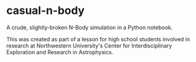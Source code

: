 # casual-n-body
A crude, slightly-broken N-Body simulation in a Python notebook.

This was created as part of a lesson for high school students involved in research at Northwestern University's Center for Interdisciplinary Exploration and Research in Astrophysics.
